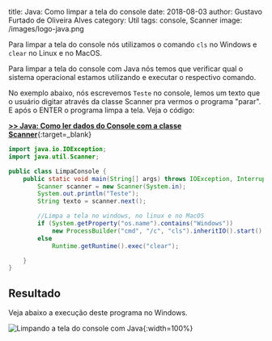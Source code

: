 title: Java: Como limpar a tela do console
date: 2018-08-03
author: Gustavo Furtado de Oliveira Alves
category: Util
tags: console, Scanner
image: /images/logo-java.png

Para limpar a tela do console nós utilizamos o comando `cls` no Windows e `clear` no Linux e no MacOS.

Para limpar a tela do console com Java nós temos que verificar qual o sistema operacional estamos utilizando e executar o respectivo comando.

No exemplo abaixo, nós escrevemos `Teste` no console, lemos um texto que o usuário digitar através da classe Scanner pra vermos o programa "parar".
E após o ENTER o programa limpa a tela. Veja o código:

[**>> Java: Como ler dados do Console com a classe Scanner**](https://dicasdejava.com.br/java-como-ler-dados-do-console-com-a-classe-scanner/){:target=\_blank}

```java
import java.io.IOException;
import java.util.Scanner;

public class LimpaConsole {
    public static void main(String[] args) throws IOException, InterruptedException {
        Scanner scanner = new Scanner(System.in);
        System.out.println("Teste");
        String texto = scanner.next();

        //Limpa a tela no windows, no linux e no MacOS
        if (System.getProperty("os.name").contains("Windows"))
            new ProcessBuilder("cmd", "/c", "cls").inheritIO().start().waitFor();
        else
            Runtime.getRuntime().exec("clear");

    }
}
```

## Resultado

Veja abaixo a execução deste programa no Windows.

![Limpando a tela do console com Java](/images/java-limpa-console.gif){:width=100%}
